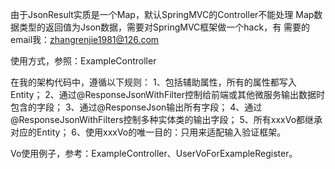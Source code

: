 由于JsonResult实质是一个Map，默认SpringMVC的Controller不能处理
Map数据类型的返回值为Json数据，需要对SpringMVC框架做一个hack，有
需要的email我：zhangrenjie1981@126.com

使用方式，参照：ExampleController

在我的架构代码中，遵循以下规则：
1、包括辅助属性，所有的属性都写入Entity；
2、通过@ResponseJsonWithFilter控制给前端或其他微服务输出数据时包含的字段；
3、通过@ResponseJson输出所有字段；
4、通过@ResponseJsonWithFilters控制多种实体类的输出字段；
5、所有xxxVo都继承对应的Entity；
6、使用xxxVo的唯一目的：只用来适配输入验证框架。

Vo使用例子，参考：ExampleController、UserVoForExampleRegister。